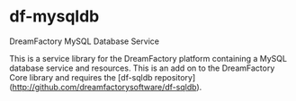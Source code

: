 # df-mysqldb
DreamFactory MySQL Database Service

This is a service library for the DreamFactory platform containing a MySQL database service and resources.
This is an add on to the DreamFactory Core library and requires the [df-sqldb repository] (http://github.com/dreamfactorysoftware/df-sqldb).
